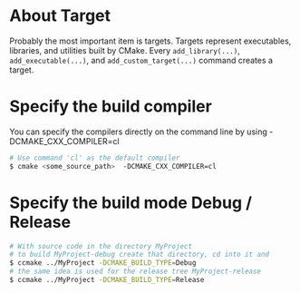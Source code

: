 # About Target 
Probably the most important item is targets. 
Targets represent executables, libraries, and utilities built by CMake. 
Every `add_library(...)`, `add_executable(...)`, and `add_custom_target(...)` command creates a target. 



# Specify the build compiler
You can specify the compilers directly on the command line by using -DCMAKE_CXX_COMPILER=cl
```bash
# Use command 'cl' as the default compiler
$ cmake <some_source_path>  -DCMAKE_CXX_COMPILER=cl
```


# Specify the build mode Debug / Release
```bash
# With source code in the directory MyProject
# to build MyProject-debug create that directory, cd into it and
$ ccmake ../MyProject -DCMAKE_BUILD_TYPE=Debug
# the same idea is used for the release tree MyProject-release
$ ccmake ../MyProject -DCMAKE_BUILD_TYPE=Release
```

